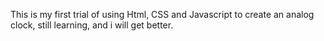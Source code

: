 This is my first trial of using Html, CSS and Javascript to create an analog clock, still learning, and i will get better.
